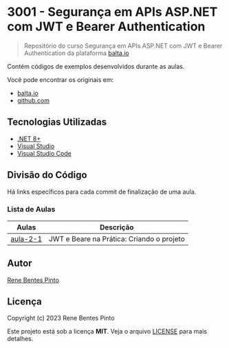 # 3001 - Segurança em APIs ASP.NET com JWT e Bearer Authentication

> Repositório do curso Segurança em APIs ASP.NET com JWT e Bearer Authentication da plataforma [balta.io](https://balta.io)

Contém códigos de exemplos desenvolvidos durante as aulas.

Você pode encontrar os originais em:

- [balta.io](https://balta.io/cursos/seguranca-apis-aspnet-jwt-bearer)
- [github.com](https://github.com/balta-io/3001)

## Tecnologias Utilizadas

- [.NET 8+](https://dot.net/)
- [Visual Studio](https://visualstudio.com/)
- [Visual Studio Code](https://code.visualstudio.com/)

## Divisão do Código

Há links específicos para cada commit de finalização de uma aula.

### Lista de Aulas

| Aulas                            | Descrição                                 |
| -------------------------------- | ----------------------------------------- |
| [aula-2-1](../../commit/d5ccce9) | JWT e Beare na Prática: Criando o projeto |

## Autor

[Rene Bentes Pinto](http://github.com/renebentes)

## Licença

Copyright (c) 2023 Rene Bentes Pinto

Este projeto está sob a licença **MIT**. Veja o arquivo [LICENSE](LICENSE) para mais detalhes.
